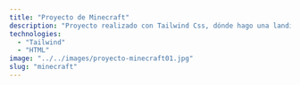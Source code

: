 ```yaml
---
title: "Proyecto de Minecraft"
description: "Proyecto realizado con Tailwind Css, dónde hago una landing page moderna para un servidor online de Minecraft."
technologies:
  - "Tailwind"
  - "HTML"
image: "../../images/proyecto-minecraft01.jpg"
slug: "minecraft"
---
```



